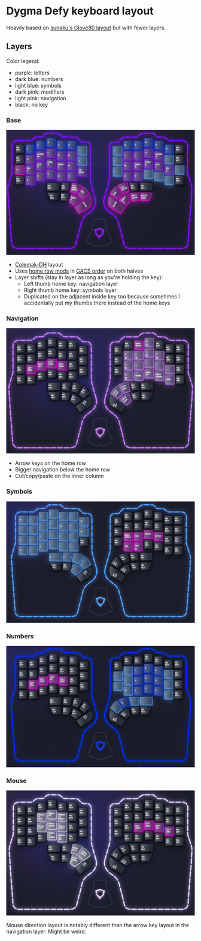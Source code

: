 # Dygma Defy keyboard layout

Heavily based on [sunaku's Glove80 layout](https://sunaku.github.io/moergo-glove80-keyboard.html#layers) but with fewer layers.

## Layers
Color legend:
* purple: letters
* dark blue: numbers
* light blue: symbols
* dark pink: modifiers
* light pink: navigation
* black: no key

### Base
![Base layer image](images/Colemak-DH.png)

* [Colemak-DH](https://colemakmods.github.io/mod-dh/) layout
* Uses [home row mods](https://precondition.github.io/home-row-mods) in [GACS order](https://precondition.github.io/home-row-mods#gacs) on both halves
* Layer shifts (stay in layer as long as you're holding the key):
    + Left thumb home key: navigation layer
    + Right thumb home key: symbols layer
    + Duplicated on the adjacent inside key too because sometimes I accidentally put my thumbs there instead of the home keys

### Navigation
![Navigation layer image](images/Navigation.png)

* Arrow keys on the home row
* Bigger navigation below the home row
* Cut/copy/paste on the inner column

### Symbols
![Symbols layer image](images/Symbols.png)

### Numbers
![Numbers layer image](images/Numbers.png)

### Mouse
![Mouse layer image](images/Mouse.png)

Mouse direction layout is notably different than the arrow key layout in the navigation layer. Might be weird.
